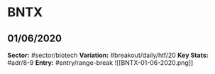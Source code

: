 # BNTX
## 01/06/2020
**Sector:** #sector/biotech
**Variation:** #breakout/daily/htf/20
**Key Stats:** #adr/8-9
**Entry:** #entry/range-break 
![[BNTX-01-06-2020.png]]